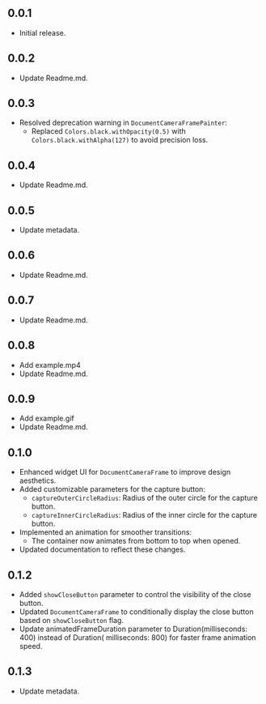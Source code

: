 ## 0.0.1

- Initial release.

## 0.0.2

- Update Readme.md.

## 0.0.3

- Resolved deprecation warning in `DocumentCameraFramePainter`:
    - Replaced `Colors.black.withOpacity(0.5)` with `Colors.black.withAlpha(127)` to avoid precision
      loss.

## 0.0.4

- Update Readme.md.

## 0.0.5

- Update metadata.

## 0.0.6

- Update Readme.md.

## 0.0.7

- Update Readme.md.

## 0.0.8

- Add example.mp4
- Update Readme.md.

## 0.0.9

- Add example.gif
- Update Readme.md.

## 0.1.0

- Enhanced widget UI for `DocumentCameraFrame` to improve design aesthetics.
- Added customizable parameters for the capture button:
    - `captureOuterCircleRadius`: Radius of the outer circle for the capture button.
    - `captureInnerCircleRadius`: Radius of the inner circle for the capture button.
- Implemented an animation for smoother transitions:
    - The container now animates from bottom to top when opened.
- Updated documentation to reflect these changes.

## 0.1.2

- Added `showCloseButton` parameter to control the visibility of the close button.
- Updated `DocumentCameraFrame` to conditionally display the close button based on `showCloseButton`
  flag.
- Update animatedFrameDuration parameter to Duration(milliseconds: 400) instead of Duration(
  milliseconds: 800) for faster frame animation speed.

## 0.1.3

- Update metadata.
